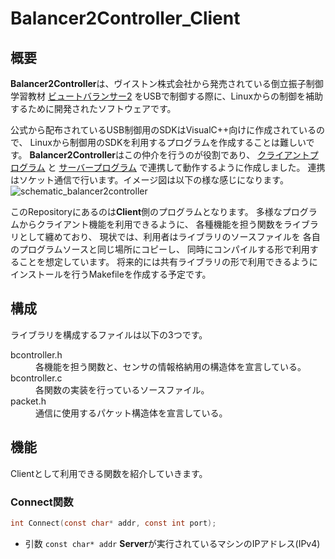 # Balancer2Controller_Client

## 概要

**Balancer2Controller**は、ヴイストン株式会社から発売されている倒立振子制御学習教材
[ビュートバランサー2](https://www.vstone.co.jp/products/beauto_balancer_2/)
をUSBで制御する際に、Linuxからの制御を補助するために開発されたソフトウェアです。

公式から配布されているUSB制御用のSDKはVisualC++向けに作成されているので、
Linuxから制御用のSDKを利用するプログラムを作成することは難しいです。
**Balancer2Controller**はこの仲介を行うのが役割であり、
[クライアントプログラム](https://github.com/Rafka86/Balancer2Controller_Client)
と
[サーバープログラム](https://github.com/Rafka86/Balancer2Controller_Server)
で連携して動作するように作成しました。
連携はソケット通信で行います。イメージ図は以下の様な感じになります。
![schematic_balancer2controller](http://firemiller.net/img/bb2.png)

このRepositoryにあるのは**Client**側のプログラムとなります。
多様なプログラムからクライアント機能を利用できるように、
各種機能を担う関数をライブラリとして纏めており、
現状では、利用者はライブラリのソースファイルを
各自のプログラムソースと同じ場所にコピーし、
同時にコンパイルする形で利用することを想定しています。
将来的には共有ライブラリの形で利用できるように
インストールを行うMakefileを作成する予定です。

## 構成

ライブラリを構成するファイルは以下の3つです。
<dl>
	<dt>bcontroller.h</dt>
		<dd>各機能を担う関数と、センサの情報格納用の構造体を宣言している。</dd>
	<dt>bcontroller.c</dt>
		<dd>各関数の実装を行っているソースファイル。</dd>
	<dt>packet.h</dt>
		<dd>通信に使用するパケット構造体を宣言している。</dd>
</dl>

## 機能

Clientとして利用できる関数を紹介していきます。

### Connect関数

```c:bcontroller.h
int Connect(const char* addr, const int port);
```
* 引数
	```const char* addr```
		**Server**が実行されているマシンのIPアドレス(IPv4)
